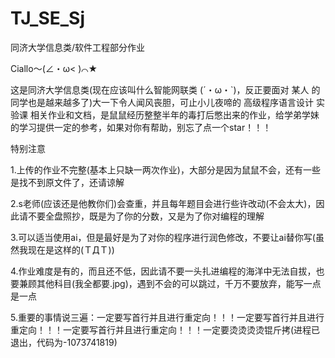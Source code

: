 # TJ_SE_Sj
同济大学信息类/软件工程部分作业   

Ciallo～(∠・ω< )⌒★ 

这是同济大学信息类(现在应该叫什么智能网联类 (´・ω・`)，反正要面对 某人 的同学也是越来越多了)大一下令人闻风丧胆，可止小儿夜啼的 高级程序语言设计 实验课 相关作业和文档，是鼠鼠经历整整半年的毒打后憋出来的作业，给学弟学妹的学习提供一定的参考，如果对你有帮助，别忘了点一个star！！！

特别注意

1.上传的作业不完整(基本上只缺一两次作业)，大部分是因为鼠鼠不会，还有一些是找不到原文件了，还请谅解

2.s老师(应该还是他教你们)会查重，并且每年题目会进行些许改动(不会太大)，因此请不要全盘照抄，既是为了你的分数，又是为了你对编程的理解

3.可以适当使用ai，但是最好是为了对你的程序进行润色修改，不要让ai替你写(虽然我现在是这样的(ＴДＴ))

4.作业难度是有的，而且还不低，因此请不要一头扎进编程的海洋中无法自拔，也要兼顾其他科目(我全都要.jpg)，遇到不会的可以跳过，千万不要放弃，能写一点是一点

5.重要的事情说三遍：一定要写首行并且进行重定向！！！一定要写首行并且进行重定向！！！一定要写首行并且进行重定向！！！一定要烫烫烫烫锟斤拷(进程已退出，代码为-1073741819)
